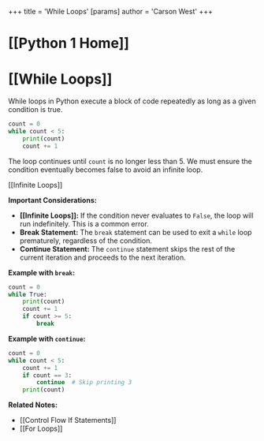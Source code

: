 +++
 title = 'While Loops'
[params]
	author = 'Carson West'
+++
# [[Python 1 Home]]
# [[While Loops]] 
While loops in Python execute a block of code repeatedly as long as a given condition is true.

```python
count = 0
while count < 5:
    print(count)
    count += 1
```

The loop continues until `count` is no longer less than 5.  We must ensure the condition eventually becomes false to avoid an infinite loop.

[[Infinite Loops]]

**Important Considerations:**

* **[[Infinite Loops]]:**  If the condition never evaluates to `False`, the loop will run indefinitely.  This is a common error.
* **Break Statement:** The `break` statement can be used to exit a `while` loop prematurely, regardless of the condition.
* **Continue Statement:** The `continue` statement skips the rest of the current iteration and proceeds to the next iteration.


**Example with `break`:**

```python
count = 0
while True:
    print(count)
    count += 1
    if count >= 5:
        break
```

**Example with `continue`:**

```python
count = 0
while count < 5:
    count += 1
    if count == 3:
        continue  # Skip printing 3
    print(count)
```

**Related Notes:**

* [[Control Flow If Statements]]
* [[For Loops]]

